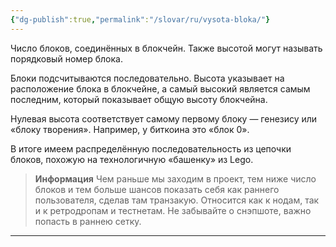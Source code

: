 ```yaml
---
{"dg-publish":true,"permalink":"/slovar/ru/vysota-bloka/"}
---
```



Число блоков, соединённых в блокчейн. Также высотой могут называть порядковый номер блока.

Блоки подсчитываются последовательно. Высота указывает на расположение блока в блокчейне, а самый высокий является самым последним, который показывает общую высоту блокчейна.

Нулевая высота соответствует самому первому блоку — генезису
или «блоку творения». Например, у биткоина это «блок 0».

В итоге имеем распределённую последовательность из цепочки блоков, похожую на технологичную «башенку» из Lego.

> **Информация**
> Чем раньше мы заходим в проект, тем ниже число блоков и тем больше шансов показать себя как раннего пользователя, сделав там транзакую. Относится как к нодам, так и к ретродропам и тестнетам. Не забывайте о снэпшоте, важно попасть в раннею сетку.

---
